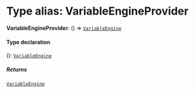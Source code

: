 # Type alias: VariableEngineProvider

**VariableEngineProvider**: () => [`VariableEngine`](/en/auto-docs/free-layout-editor/classes/VariableEngine.md)

#### Type declaration

(): [`VariableEngine`](/en/auto-docs/free-layout-editor/classes/VariableEngine.md)

##### Returns

[`VariableEngine`](/en/auto-docs/free-layout-editor/classes/VariableEngine.md)

